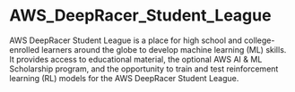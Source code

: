 # AWS_DeepRacer_Student_League
AWS DeepRacer Student League is a place for high school and college-enrolled learners around the globe to develop machine learning (ML) skills. It provides access to educational material, the optional AWS AI &amp; ML Scholarship program, and the opportunity to train and test reinforcement learning (RL) models for the AWS DeepRacer Student League.
